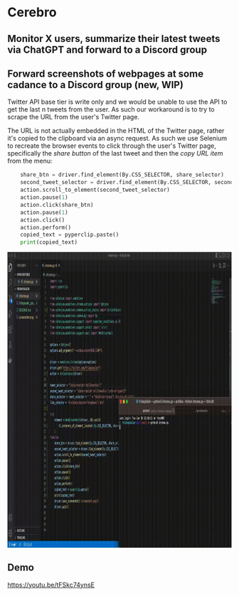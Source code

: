 # Cerebro

## Monitor X users, summarize their latest tweets via ChatGPT and forward to a Discord group

## Forward screenshots of webpages at some cadance to a Discord group (new, WIP)

Twitter API base tier is write only and we would be unable to use the API to get the last n tweets from the user. As such our workaround is to try to scrape the URL from the user's Twitter page. 

The URL is not actually embedded in the HTML of the Twitter page, rather it's copied to the clipboard via an async request. As such we use Selenium to recreate the browser events to click through the user's Twitter page, specifically the *share button* of the last tweet and then the *copy URL item* from the menu:

```python
    share_btn = driver.find_element(By.CSS_SELECTOR, share_selector)
    second_tweet_selector = driver.find_element(By.CSS_SELECTOR, second_tweet_selector)
    action.scroll_to_element(second_tweet_selector)
    action.pause(1)
    action.click(share_btn)
    action.pause(1)
    action.click()
    action.perform()
    copied_text = pyperclip.paste()
    print(copied_text)
```

<img src="assets/fridaysailor_parse.gif" width="1024" height="665.6"/>

## Demo
https://youtu.be/tFSkc74ynsE